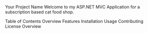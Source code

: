 Your Project Name
Welcome to my ASP.NET MVC Application for a subscription based cat food shop.

Table of Contents
Overview
Features
Installation
Usage
Contributing
License
Overview
